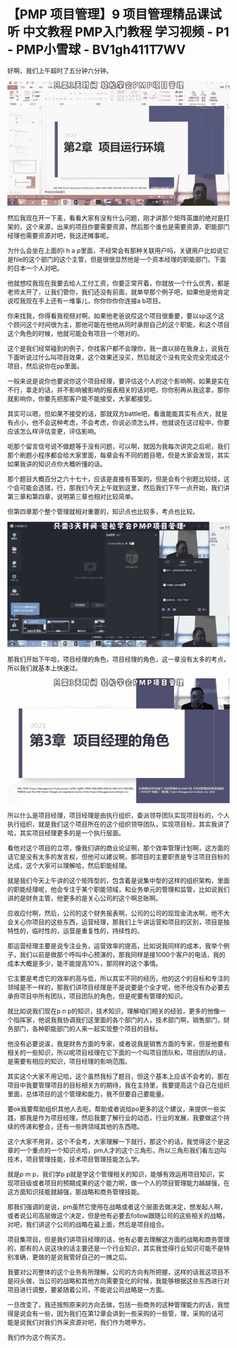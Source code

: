 # 【PMP 项目管理】9 项目管理精品课试听  中文教程 PMP入门教程 学习视频 - P1 - PMP小雪球 - BV1gh411T7WV

好啊，我们上午超时了五分钟六分钟。

![](img/b1c44b7c51201187514a3b9c183d7d93_1.png)

然后我现在开一下麦，看看大家有没有什么问题，刚才讲那个矩阵英雄的绝对是打架的，这个来源，出来的项目你要需要资源，然后那个谁也是需要资源，职能部门经理也需要资源对吧，我这还摊事呢。

为什么会坐在上面的i h a p里面，不经常会有那种关联用户吗，关键用户比如说它是file的这个部门的这个主管，但是很很显然他是一个资本经理的职能部门，下面的日本一个人对吧。

他就想哎我现在我要去给人工付工资，你要正常开着，你就放一个什么优秀，都是老师太开了，让我们管你，我们还没有前面，就单举那个例子吧，如果他是他肯定说哎我现在手上还有一堆事儿，你你你你你连接a b项目。

你来找我，你得看我视频对啊，如果他老爸说哎这个项目很重要，要以sp这个这个顾问这个时间很为主，那他可能在他他从同时承担自己的这个职能，和这个项目这个角色的时候，他就可能会有项目一个嗯对的。

这个是我们经常碰到的例子，你找客户都不会理你，我一直以排在我身上，说我在下面听说过什么叫项目效果，这个效果还没买，然后就这个没有完全完全完成这个项目，然后说你在pp里面。

一般来说是说你也要说你这个项目经理，要评估这个人的这个影响啊，如果是实在不行，拿走的话，并不影响被影响的报表相关的话对吧，你你别再从我这拿，那你就影响你，你要先把那客户能不能接受，大家都接受。

其实可以嗯，但如果不接受的话，那就双方battle吧，看谁能能其实有点大，就是有点小，他不会这种考虑，不会考虑，你说必须怎么样，他就说在这过程中，你要应该怎么样评估变更，评估影响。

呃那个留言信号说不做题等于没有问题，可以啊，就因为我每次讲完之后呃，我们那个刷题小程序都会给大家里面，每章会有不同的题目嗯，但是大家会发现，其实如果我讲的知识点你大概听懂的话。

那个题目大概百分之六十七十，应该是直接有答案的，但是会有个别题比较绕，这个会可能会选错，行，那我们今天上午就到这里，然后我们下午一点开始，我们讲第三章和第四章，说明第三章也相对比较简单。

但第四章那个整个管理就相对重要的，知识点也比较多，考点也比较。

![](img/b1c44b7c51201187514a3b9c183d7d93_3.png)

那我们开始下午哈，项目经理的角色，项目经理的角色，这一章没有太多的考点，所以我们就基本上快速过。

![](img/b1c44b7c51201187514a3b9c183d7d93_5.png)

所以什么是项目经理，项目经理是由执行组织，委派领导团队实现项目标的，个人执行组织，就是我们这个项目所在的这个组织领导团队，实现项目标，其实我讲了哈，其实项目经理更多的是一个执行层面。

看他对这个项目的立项，像我们讲的商业论证啊，那个效率管理计划啊，这方面的话它是没有太多的发言权，但他可以建议啊，那项目的主要职责是专注项目目标的达成，这个大家可以理解哈，然后职能经理。

就是我们今天上午讲的这个矩阵型的，包含着是说集中型的这样的组织架构，里面的职能经理呢，他会专注于某个职能领域，和业务单元的管理和监管，比如说我们讲的是财务主管，他更多的是关心公司的这个啊总账啊。

应收应付啊，然后，公司的这个财务报表啊，公司的公司的现现金流水啊，他不大会关心你项目的这些东西，运营经理，那我们上午讲运营和项目的区别，项目是独特性的，临时性的，运营是重复性的，持续性的。

那运营经理主要是说专注业务，运营效率的提高，比如说我同样的成本，我举个例子，我们以前是做那个呼叫中心预演的，那我同样是接1000个客户的电话，我的成本大概是多少，能不能提高10%，那同样的这个事情。

它主要是考虑它的效率的高与低，所以其实不同的经历，他的这个的目标和专注的领域是不一样的，那我们讲项目经理是不是说要是个全才呢，他不他没有办必要去承担项目中所有团队，项目团队的角色，但是呢要有管理的知识。

就比如说我们现在p n p的知识，技术知识，理解咱们相关的经验，更多的他像一个指挥家，他说我我协调我们这里面的各个部门的人，技术部门啊，销售部门，财务部门，各种职能部门的人来一起实现整个项目的目标。

他没有必要说诶，我是财务方面的专家，或者说我是销售方面的专家，但是他要有相关的一些知识，所以呢项目经理在它下面的一个叫项目团队和，项目团队的话，是需要有相应的知识，项目经理的影响范围。

其实这个大家不用记哈，这个虽然我标了题目，但这个基本上应该不会考的，那在项目中我要管理项目的目标相关方的期待，我在主持里，我要提高这个自己在组织里面，总体项目的这个管理和能力，我不但要自己要能量。

要ok我要帮助组织其他人去呃，帮助或者说给po更多的这个建议，来提供一些实践，那我是作为项目经理，然后我要了解行业的动态，行业的发展，我要做这个持续的传递和整合，还有一些跨领域其他的东西嗯。

这个大家不用背，这个不会考，大家理解一下就行，那这个的话，我觉得这个是这章的一个重点的一个知识点哈，pm人才的这个三角形，所以三角形我们看左边叫技术，项目管理技能，技术项目管理技能怎么学。

就是p m p，我们学p p就是学这个管理相关的知识，能够有效运用项目知识，实现项目级或者项目的预期成果的这个能力啊，做一个人的项目管理能力越越强，在这方面知识技能就越强，那战略和商务管理技能。

那我们强调的是说，pm虽然它使用在战略或者这个层面去做决定，想发起人啊，或者说公司高层做这个决定，但是他有必要去follow跟随公司的这些相关的战略，对吧，我们讲这个公司的战略在最上面，然后是项目组合。

项目集项目，但是我们讲项目经理的话，他有必要去理解这方面的战略和商务管理的，那有的人说这块的话主要还是一个行业知识，其实我觉得行业知识可能不是特别准确，更做的是说我管好自己的一摊之后。

我要对公司整体的这个业务有所理解，公司的方向有所把握，这样的话我这项目不是闷头做，当公司的战略和其他方向需要变化的时候，我能够根据这些东西进行对项目进行调整，要紧随着公司，不能说公司战略是一方面。

一旦改变了，我还按照原来的方向去做，包括一些商务的这种管理能力的话，我觉得是说会有一些，因为我们在第12章会讲到一些采购的一些管，理，采购的话可能是说我们对我们外采资源对吧，我们作为嗯甲方。

我们作为这个购买方。